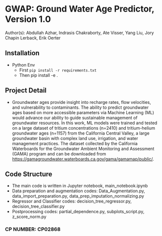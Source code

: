 # GWAP: Ground Water Age Predictor, Version 1.0

Author(s): Abdullah Azhar, Indrasis Chakraborty, Ate Visser, Yang Liu, Jory Chapin Lerback, Erik Oerter


## Installation
- Python Env
    - First  `pip install -r requirements.txt`
    - Then pip install -e .
    

## Project Detail
- Groundwater ages provide insight into recharge rates, flow velocities, and vulnerability to contaminants. The ability to predict groundwater ages based on more accessible parameters via Machine Learning (ML) would advance our ability to guide sustainable management of groundwater resources. In this work, ML models were trained and tested on a large dataset of tritium concentrations (n=2410) and tritium-helium groundwater ages (n=1157) from the California Central Valley, a large groundwater basin with complex land use, irrigation, and water management practices. The dataset collected by the California Waterboards for the Groundwater Ambient Monitoring and Assessment (GAMA) program and can be downloaded from https://gamagroundwater.waterboards.ca.gov/gama/gamamap/public/.


## Code Structure
- The main code is written in Jupyter notebook, main_notebook.ipynb
- Data preparation and augmentation codes: Data_Augmentation.py, data_import_preparation.py, data_prep_imputation_normalizing.py
- Regressor and Classifier codes: decision_tree_regressor.py, decision_tree_classifier.py
- Postprocessing codes: partial_dependence.py, subplots_script.py, z_score_norm.py

### CP NUMBER: CP02868
